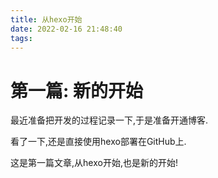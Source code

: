```yaml
---
title: 从hexo开始
date: 2022-02-16 21:48:40
tags:
---
```


# 第一篇: 新的开始

  最近准备把开发的过程记录一下,于是准备开通博客.

  看了一下,还是直接使用hexo部署在GitHub上.

  这是第一篇文章,从hexo开始,也是新的开始!

